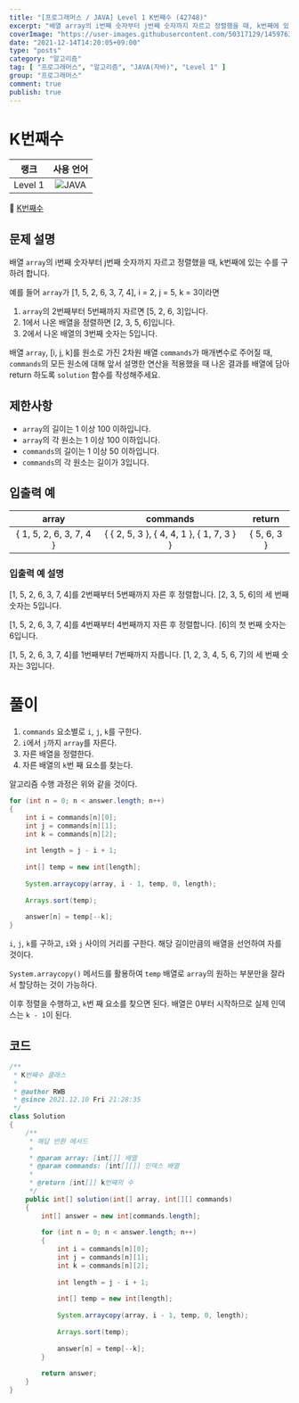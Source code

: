 ```yaml
---
title: "[프로그래머스 / JAVA] Level 1 K번째수 (42748)"
excerpt: "배열 array의 i번째 숫자부터 j번째 숫자까지 자르고 정렬했을 때, k번째에 있는 수를 구하려 합니다."
coverImage: "https://user-images.githubusercontent.com/50317129/145976356-6b5d1430-31c0-4c34-829e-6be8f747ab19.png"
date: "2021-12-14T14:20:05+09:00"
type: "posts"
category: "알고리즘"
tag: [ "프로그래머스", "알고리즘", "JAVA(자바)", "Level 1" ]
group: "프로그래머스"
comment: true
publish: true
---
```


# K번째수

|  랭크   |                                                      사용 언어                                                      |
| :-----: | :-----------------------------------------------------------------------------------------------------------------: |
| Level 1 | ![JAVA](https://shields.io/badge/java-JDK%2011-lightgray?logo=java&style=plastic&logoColor=white&labelColor=orange) |

🔗 [K번째수](https://programmers.co.kr/learn/courses/30/lessons/42748)





## 문제 설명

배열 `array`의 i번째 숫자부터 j번째 숫자까지 자르고 정렬했을 때, k번째에 있는 수를 구하려 합니다.

예를 들어 `array`가 [1, 5, 2, 6, 3, 7, 4], i = 2, j = 5, k = 3이라면

1. `array`의 2번째부터 5번째까지 자르면 [5, 2, 6, 3]입니다.
2. 1에서 나온 배열을 정렬하면 [2, 3, 5, 6]입니다.
3. 2에서 나온 배열의 3번째 숫자는 5입니다.

배열 `array`, [i, j, k]를 원소로 가진 2차원 배열 `commands`가 매개변수로 주어질 때, `commands`의 모든 원소에 대해 앞서 설명한 연산을 적용했을 때 나온 결과를 배열에 담아 return 하도록 `solution` 함수를 작성해주세요.





## 제한사항

* `array`의 길이는 1 이상 100 이하입니다.
* `array`의 각 원소는 1 이상 100 이하입니다.
* `commands`의 길이는 1 이상 50 이하입니다.
* `commands`의 각 원소는 길이가 3입니다.





## 입출력 예

|          array          |                 commands                  |   return    |
| :---------------------: | :---------------------------------------: | :---------: |
| { 1, 5, 2, 6, 3, 7, 4 } | { { 2, 5, 3 }, { 4, 4, 1 }, { 1, 7, 3 } } | { 5, 6, 3 } |



### 입출력 예 설명

[1, 5, 2, 6, 3, 7, 4]를 2번째부터 5번째까지 자른 후 정렬합니다. [2, 3, 5, 6]의 세 번째 숫자는 5입니다.

[1, 5, 2, 6, 3, 7, 4]를 4번째부터 4번째까지 자른 후 정렬합니다. [6]의 첫 번째 숫자는 6입니다.

[1, 5, 2, 6, 3, 7, 4]를 1번째부터 7번째까지 자릅니다. [1, 2, 3, 4, 5, 6, 7]의 세 번째 숫자는 3입니다.










# 풀이

1. `commands` 요소별로 `i`, `j`, `k`를 구한다.
2. `i`에서 `j`까지 `array`를 자른다.
3. 자른 배열을 정렬한다.
4. 자른 배열의 `k`번 째 요소를 찾는다.

알고리즘 수행 과정은 위와 같을 것이다.

``` java
for (int n = 0; n < answer.length; n++)
{
	int i = commands[n][0];
	int j = commands[n][1];
	int k = commands[n][2];
	
	int length = j - i + 1;
	
	int[] temp = new int[length];
	
	System.arraycopy(array, i - 1, temp, 0, length);
	
	Arrays.sort(temp);
	
	answer[n] = temp[--k];
}
```

`i`, `j`, `k`를 구하고, `i`와 `j` 사이의 거리를 구한다. 해당 길이만큼의 배열을 선언하여 자를 것이다.

`System.arraycopy()` 메서드를 활용하여 `temp` 배열로 `array`의 원하는 부분만을 잘라서 할당하는 것이 가능하다.

이후 정렬을 수행하고, `k`번 째 요소를 찾으면 된다. 배열은 0부터 시작하므로 실제 인덱스는 `k - 1`이 된다.





## 코드

``` java
/**
 * K번째수 클래스
 *
 * @author RWB
 * @since 2021.12.10 Fri 21:28:35
 */
class Solution
{
	/**
	 * 해답 반환 메서드
	 *
	 * @param array: [int[]] 배열
	 * @param commands: [int[][]] 인덱스 배열
	 *
	 * @return [int[]] k번째의 수
	 */
	public int[] solution(int[] array, int[][] commands)
	{
		int[] answer = new int[commands.length];
		
		for (int n = 0; n < answer.length; n++)
		{
			int i = commands[n][0];
			int j = commands[n][1];
			int k = commands[n][2];
			
			int length = j - i + 1;
			
			int[] temp = new int[length];
			
			System.arraycopy(array, i - 1, temp, 0, length);
			
			Arrays.sort(temp);
			
			answer[n] = temp[--k];
		}
		
		return answer;
	}
}
```